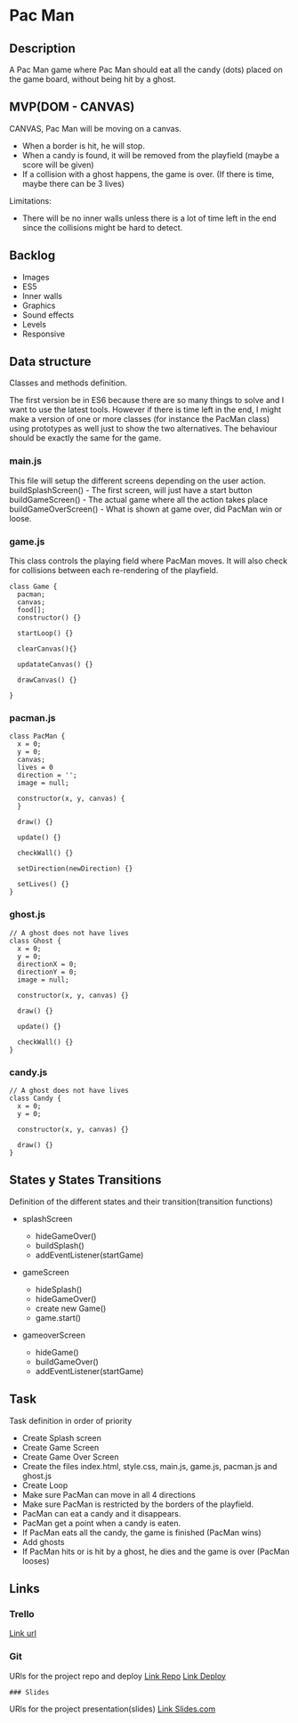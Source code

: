 # Pac Man

## Description

A Pac Man game where Pac Man should eat all the candy (dots) placed on the game board, without being hit by a ghost.


## MVP(DOM - CANVAS)

CANVAS, Pac Man will be moving on a canvas. 
 - When a border is hit, he will stop. 
 - When a candy is found, it will be removed from the playfield (maybe a score will be given)
 - If a collision with a ghost happens, the game is over. (If there is time, maybe there can be 3 lives)

Limitations:
 - There will be no inner walls unless there is a lot of time left in the end since the collisions might be hard to detect.


## Backlog
  - Images
  - ES5
  - Inner walls
  - Graphics
  - Sound effects
  - Levels
  - Responsive


## Data structure
Classes and methods definition.

The first version be in ES6 because there are so many things to solve and I want to use the latest tools. However if there is time left in the end, I might make a version of one or more classes (for instance the PacMan class) using prototypes as well just to show the two alternatives. The behaviour should be exactly the same for the game.

### main.js
This file will setup the different screens depending on the user action.
buildSplashScreen()  - The first screen, will just have a start button
buildGameScreen() - The actual game where all the action takes place
buildGameOverScreen() - What is shown at game over, did PacMan win or loose.

### game.js
This class controls the playing field where PacMan moves. It will also check for collisions between each re-rendering of the playfield.
```
class Game {
  pacman;
  canvas;
  food[];
  constructor() {}

  startLoop() {}

  clearCanvas(){}

  updatateCanvas() {}

  drawCanvas() {}

}
```

### pacman.js
```
class PacMan {
  x = 0;
  y = 0;
  canvas;
  lives = 0
  direction = '';
  image = null;

  constructor(x, y, canvas) {
  }

  draw() {}

  update() {}

  checkWall() {}

  setDirection(newDirection) {}

  setLives() {}
}
```


### ghost.js
```
// A ghost does not have lives
class Ghost {
  x = 0;
  y = 0;
  directionX = 0;
  directionY = 0;
  image = null;
  
  constructor(x, y, canvas) {}

  draw() {}

  update() {}

  checkWall() {}
}
```


### candy.js
```
// A ghost does not have lives
class Candy {
  x = 0;
  y = 0;

  constructor(x, y, canvas) {}

  draw() {}
}
```


## States y States Transitions
Definition of the different states and their transition(transition functions)

  - splashScreen
    - hideGameOver()
    - buildSplash()
    - addEventListener(startGame)
    
  - gameScreen
    - hideSplash()
    - hideGameOver()
    - create new Game()
    - game.start()
  
  - gameoverScreen
    - hideGame()
    - buildGameOver()
    - addEventListener(startGame) 



## Task
Task definition in order of priority
 - Create Splash screen
 - Create Game Screen
 - Create Game Over Screen
 - Create the files index.html, style.css, main.js, game.js, pacman.js and ghost.js
 - Create Loop
 - Make sure PacMan can move in all 4 directions
 - Make sure PacMan is restricted by the borders of the playfield.
 - PacMan can eat a candy and it disappears.
 - PacMan get a point when a candy is eaten.
 - If PacMan eats all the candy, the game is finished (PacMan wins)
 - Add ghosts
 - If PacMan hits or is hit by a ghost, he dies and the game is over (PacMan looses)

 
## Links


### Trello
[Link url](https://trello.com/b/z2mpVWIB/pacman)


  ### Git
URls for the project repo and deploy
[Link Repo](http://github.com)
  [Link Deploy](http://github.com)


    ### Slides
URls for the project presentation(slides)
[Link Slides.com](http://slides.com)

